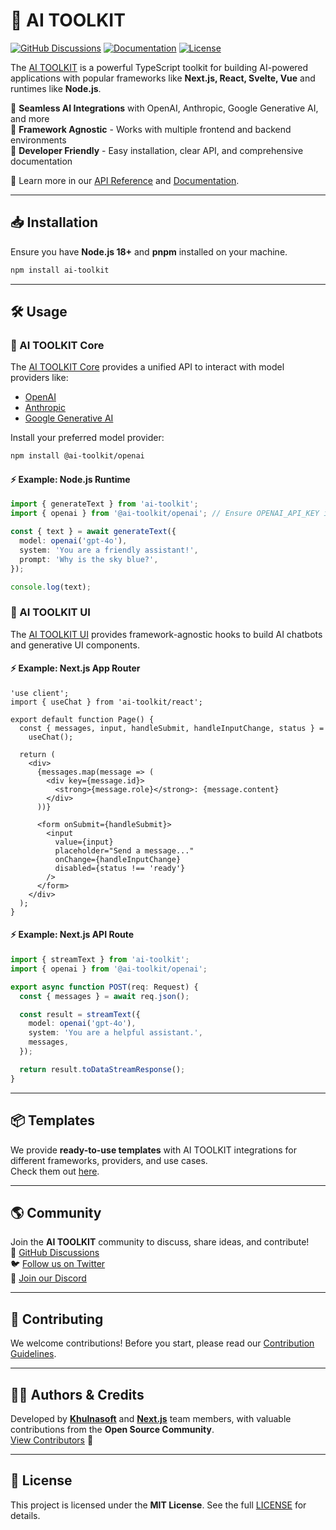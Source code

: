 # 🚀 AI TOOLKIT

[![GitHub Discussions](https://img.shields.io/github/discussions/khulnasoft/ai-toolkit?style=for-the-badge)](https://github.com/khulnasoft/ai-toolkit/discussions)
[![Documentation](https://img.shields.io/badge/Docs-Available-blue?style=for-the-badge)](https://sdk.khulnasoft.com/docs)
[![License](https://img.shields.io/github/license/khulnasoft/ai-toolkit?style=for-the-badge)](https://github.com/khulnasoft/ai-toolkit/blob/main/LICENSE)

The [AI TOOLKIT](https://sdk.khulnasoft.com/docs) is a powerful TypeScript toolkit for building AI-powered applications with popular frameworks like **Next.js, React, Svelte, Vue** and runtimes like **Node.js**.

🔹 **Seamless AI Integrations** with OpenAI, Anthropic, Google Generative AI, and more  
🔹 **Framework Agnostic** - Works with multiple frontend and backend environments  
🔹 **Developer Friendly** - Easy installation, clear API, and comprehensive documentation

📖 Learn more in our [API Reference](https://sdk.khulnasoft.com/docs/reference) and [Documentation](https://sdk.khulnasoft.com/docs).

---

## 📥 Installation

Ensure you have **Node.js 18+** and **pnpm** installed on your machine.

```sh
npm install ai-toolkit
```

---

## 🛠 Usage

### 🔹 AI TOOLKIT Core

The [AI TOOLKIT Core](https://sdk.khulnasoft.com/docs/ai-toolkit-core/overview) provides a unified API to interact with model providers like:

- [OpenAI](https://sdk.khulnasoft.com/providers/ai-toolkit-providers/openai)
- [Anthropic](https://sdk.khulnasoft.com/providers/ai-toolkit-providers/anthropic)
- [Google Generative AI](https://sdk.khulnasoft.com/providers/ai-toolkit-providers/google-generative-ai)

Install your preferred model provider:

```sh
npm install @ai-toolkit/openai
```

#### ⚡ Example: Node.js Runtime

```ts
import { generateText } from 'ai-toolkit';
import { openai } from '@ai-toolkit/openai'; // Ensure OPENAI_API_KEY is set

const { text } = await generateText({
  model: openai('gpt-4o'),
  system: 'You are a friendly assistant!',
  prompt: 'Why is the sky blue?',
});

console.log(text);
```

### 🔹 AI TOOLKIT UI

The [AI TOOLKIT UI](https://sdk.khulnasoft.com/docs/ai-toolkit-ui/overview) provides framework-agnostic hooks to build AI chatbots and generative UI components.

#### ⚡ Example: Next.js App Router

```tsx
'use client';
import { useChat } from 'ai-toolkit/react';

export default function Page() {
  const { messages, input, handleSubmit, handleInputChange, status } =
    useChat();

  return (
    <div>
      {messages.map(message => (
        <div key={message.id}>
          <strong>{message.role}</strong>: {message.content}
        </div>
      ))}

      <form onSubmit={handleSubmit}>
        <input
          value={input}
          placeholder="Send a message..."
          onChange={handleInputChange}
          disabled={status !== 'ready'}
        />
      </form>
    </div>
  );
}
```

#### ⚡ Example: Next.js API Route

```ts
import { streamText } from 'ai-toolkit';
import { openai } from '@ai-toolkit/openai';

export async function POST(req: Request) {
  const { messages } = await req.json();

  const result = streamText({
    model: openai('gpt-4o'),
    system: 'You are a helpful assistant.',
    messages,
  });

  return result.toDataStreamResponse();
}
```

---

## 📦 Templates

We provide **ready-to-use templates** with AI TOOLKIT integrations for different frameworks, providers, and use cases.  
Check them out [here](https://khulnasoft.com/templates?type=ai).

---

## 🌎 Community

Join the **AI TOOLKIT** community to discuss, share ideas, and contribute!  
💬 [GitHub Discussions](https://github.com/khulnasoft/ai-toolkit/discussions)  
🐦 [Follow us on Twitter](https://twitter.com/khulnasoft)  
🚀 [Join our Discord](https://discord.gg/khulnasoft)

---

## 🤝 Contributing

We welcome contributions! Before you start, please read our [Contribution Guidelines](https://github.com/khulnasoft/ai-toolkit/blob/main/CONTRIBUTING.md).

---

## 👨‍💻 Authors & Credits

Developed by **[Khulnasoft](https://khulnasoft.com)** and **[Next.js](https://nextjs.org)** team members, with valuable contributions from the **Open Source Community**.  
[View Contributors](https://github.com/khulnasoft/ai-toolkit/graphs/contributors) 💙

---

## 📜 License

This project is licensed under the **MIT License**. See the full [LICENSE](https://github.com/khulnasoft/ai-toolkit/blob/main/LICENSE) for details.
